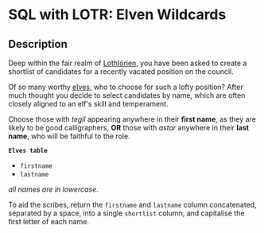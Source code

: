 # SQL with LOTR: Elven Wildcards

## Description

Deep within the fair realm of [Lothlórien](https://en.wikipedia.org/wiki/Lothl%C3%B3rien), you have been asked to create a shortlist of candidates for a recently vacated position on the council.

Of so many worthy [elves](https://en.wikipedia.org/wiki/Elf_(Middle-earth)), who to choose for such a lofty position? After much thought you decide to select candidates by name, which are often closely aligned to an elf's skill and temperament.

Choose those with _tegil_ appearing anywhere in their **first name**, as they are likely to be good calligraphers, **OR** those with _astar_ anywhere in their **last name**, who will be faithful to the role.

**`Elves table`**

* `firstname`
* `lastname`

_all names are in lowercase_.

To aid the scribes, return the `firstname` and `lastname` column concatenated, separated by a space, into a single `shortlist` column, and capitalise the first letter of each name.
